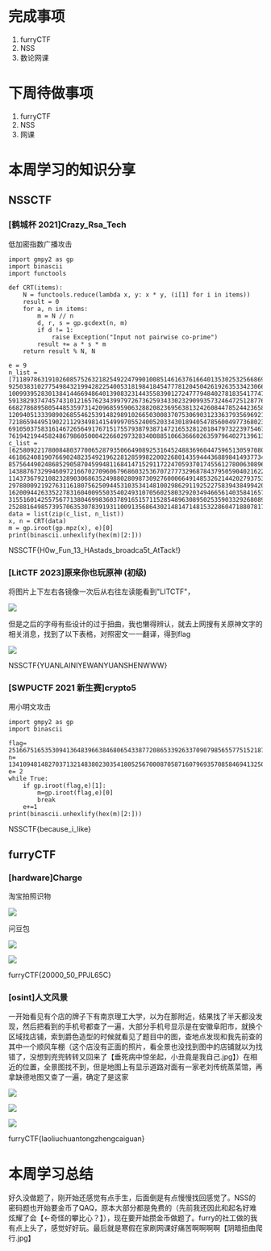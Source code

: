 # 完成事项
1. furryCTF
2. NSS
3. 数论网课

# 下周待做事项
1. furryCTF
2. NSS
3. 网课

# 本周学习的知识分享
## NSSCTF
### [鹤城杯 2021]Crazy_Rsa_Tech  
低加密指数广播攻击

```plain
import gmpy2 as gp
import binascii
import functools

def CRT(items):
    N = functools.reduce(lambda x, y: x * y, (i[1] for i in items))
    result = 0
    for a, n in items:
        m = N // n
        d, r, s = gp.gcdext(n, m)
        if d != 1:
            raise Exception("Input not pairwise co-prime")
        result += a * s * m
    return result % N, N

e = 9
n_list = [71189786319102608575263218254922479901008514616376166401353025325668690465852130559783959409002115897148828732231478529655075366072137059589917001875303598680931962384468363842379833044123189276199264340224973914079447846845897807085694711541719515881377391200011269924562049643835131619086349617062034608799, 92503831027754984321994282254005318198418454777812045042619263533423066848097985191386666241913483806726751133691867010696758828674382946375162423033994046273252417389169779506788545647848951018539441971140081528915876529645525880324658212147388232683347292192795975558548712504744297104487514691170935149949, 100993952830138414466948640139083231443558390127247779484027818354177479632421980458019929149817002579508423291678953554090956334137167905685261724759487245658147039684536216616744746196651390112540237050493468689520465897258378216693418610879245129435268327315158194612110422630337395790254881602124839071919, 59138293747457431012165762343997972673625934330232909935732464725128776212729547237438509546925172847581735769773563840639187946741161318153031173864953372796950422229629824699580131369991913883136821374596762214064774480548532035315344368010507644630655604478651898097886873485265848973185431559958627423847, 66827868958054485359731420968595906328820823695638132426084478524423658597714990545142120448668257273436546456116147999073797943388584861050133103137697812149742551913704341990467090049650721713913812069904136198912314243175309387952328961054617877059134151915723594900209641163321839502908705301293546584147, 120940513339890268554625391482989102665030083707530690312336379356969219966820079510946652021721814016286307318930536030308296265425674637215009052078834615196224917417698019787514831973471113022781129000531459800329018133248426080717653298100515701379374786486337920294380753805825328119757649844054966712377, 72186594495190221129349814154999705524005203343018940547856004977368023856950836974465616291478257156860734574686154136925776069045232149725101769594505766718123155028300703627531567850035682448632166309129911061492630709698934310123778699316856399909549674138453085885820110724923723830686564968967391721281, 69105037583161467265649176715175579387938714721653281201847973223975467813529036844308693237404592381480367515044829190066606146105800243199497182114398931410844901178842049915914390117503986044951461783780327749665912369177733246873697481544777183820939967036346862056795919812693669387731294595126647751951, 76194219445824867986050004226602973283400885106636660263597964027139613163638212828932901192009131346530898961165310615466747046710743013409318156266326090650584190382130795884514074647833949281109675170830565650006906028402714868781834693473191228256626654011772428115359653448111208831188721505467497494581]
c_list = [62580922178008480377006528793506649089253164524883696044759651305970802215270721223149734532870729533611357047595181907404222690394917605617029675103788705320032707977225447998111744887898039756375876685711148857676502670812333076878964148863713993853526715855758799502735753454247721711366497722251078739585, 46186240819076690248235492196228128599822002268014359444368898414937734806009161030424589993541799877081745454934484263188270879142125136786221625234555265815513136730416539407710862948861531339065039071959576035606192732936477944770308784472646015244527805057990939765708793705044236665364664490419874206900, 85756449024868529058704599481168414715291172247059370174556127800630896693021701121075838517372920466708826412897794900729896389468152213884232173410022054605870785910461728567377769960823103334874807744107855490558726013068890632637193410610478514663078901021307258078678427928255699031215654693270240640198, 14388767329946097216670270960679686032536707277732968784379505904021622612991917314721678940833050736745004078559116326396233622519356703639737886289595860359630019239654690312132039876082685046329079266785042428947147658321799501605837784127004536996628492065409017175037161261039765340032473048737319069656, 1143736792108232890306863524988028098730927600066491485326214420279375304665896453544100447027809433141790331191324806205845009336228331138326163746853197990596700523328423791764843694671580875538251166864957646807184041817863314204516355683663859246677105132100377322669627893863885482167305919925159944839, 2978800921927631161807562509445310353414810029862911925227583943849942080514132963605492727604495513988707849133045851539412276254555228149742924149242124724864770049898278052042163392380895275970574317984638058768854065506927848951716677514095183559625442889028813635385408810698294574175092159389388091981, 16200944263352278316040095503540249310705602580329203494665614035841657418101517016718103326928336623132935178377208651067093136976383774189554806135146237406248538919915426183225265103769259990252162411307338473817114996409705345401251435268136647166395894099897737607312110866874944619080871831772376466376, 31551601425575677138046998360378916515711528548963089502535903329268089950335615563205720969393649713416910860593823506545030969355111753902391336139384464585775439245735448030993755229554555004154084649002801255396359097917380427525820249562148313977941413268787799534165652742114031759562268691233834820996, 25288164985739570635307839193110091356864302148147148153228604718807817833935053919412276187989509493755136905193728864674684139319708358686431424793278248263545370628718355096523088238513079652226028236137381367215156975121794485995030822902933639803569133458328681148758392333073624280222354763268512333515]
data = list(zip(c_list, n_list))
x, n = CRT(data)
m = gp.iroot(gp.mpz(x), e)[0]
print(binascii.unhexlify(hex(m)[2:]))
```

NSSCTF{H0w_Fun_13_HAstads_broadca5t_AtTack!}

### [LitCTF 2023]原来你也玩原神 (初级)  
将图片上下左右各镜像一次后从右往左读能看到"LITCTF"，

![](https://cdn.nlark.com/yuque/0/2025/png/49639454/1736690038772-1149ae38-f280-48cb-af32-7c4bd347d86f.png)

但是之后的字母有些设计的过于扭曲，我也懒得辨认，就去上网搜有关原神文字的相关消息，找到了以下表格，对照密文一一翻译，得到flag

![](https://cdn.nlark.com/yuque/0/2025/webp/49639454/1736690086226-cb1b2363-d3e3-4b30-87e2-290b26e35e81.webp)

NSSCTF{YUANLAINIYEWANYUANSHENWWW}

###  [SWPUCTF 2021 新生赛]crypto5  
用小明文攻击

```plain
import gmpy2 as gp
import binascii

flag= 25166751653530941364839663846806543387720865339263370907985655775152187319464715737116599171477207047430065345882626259880756839094179627032623895330242655333
n= 134109481482703713214838023035418052567000870587160796935708584694132507394211363652420160931185332280406437290210512090663977634730864032370977407179731940068634536079284528020739988665713200815021342700369922518406968356455736393738946128013973643235228327971170711979683931964854563904980669850660628561419
e= 2
while True:
    if gp.iroot(flag,e)[1]:
        m=gp.iroot(flag,e)[0]
        break
    e+=1
print(binascii.unhexlify(hex(m)[2:]))
```

NSSCTF{because_i_like}

## furryCTF
### [hardware]Charge
淘宝拍照识物

![](https://cdn.nlark.com/yuque/0/2025/jpeg/49639454/1736428196413-2c3d0d45-9944-4bfd-b202-f90b0cacd349.jpeg)

问豆包

![](https://cdn.nlark.com/yuque/0/2025/png/49639454/1736428284718-20775b0e-004f-442c-b28a-43a390f99563.png)

![](https://cdn.nlark.com/yuque/0/2025/png/49639454/1736428301075-1ad9dc35-d9ae-406d-8a87-0e822ecb0c2f.png)

furryCTF{20000_50_PPJL65C}

### [osint]人文风景
一开始看见有个店的牌子下有南京理工大学，以为在那附近，结果找了半天都没发现，然后把看到的手机号都查了一遍，大部分手机号显示是在安徽阜阳市，就换个区域找店铺，索到爵色造型的时候就看见了题目中的图，查地点发现和我先前查的其中一个顺风车棚（这个店没有正面的照片，看全景也没找到图中的店铺就以为找错了，没想到兜兜转转又回来了【垂死病中惊坐起，小丑竟是我自己.jpg】）在相近的位置，全景图找不到，但是地图上有显示道路对面有一家老刘传统蒸菜馆，再拿缺德地图又查了一遍，确定了是这家

![](https://cdn.nlark.com/yuque/0/2025/png/49639454/1736432954842-d67567e9-79d0-4f81-8ce4-f9c3052d855a.png)

![](https://cdn.nlark.com/yuque/0/2025/png/49639454/1736432967020-bb571800-51a8-4427-94e0-0ba355158216.png)

![](https://cdn.nlark.com/yuque/0/2025/jpeg/49639454/1736432994313-da8d2d9e-81b1-4e6f-9d0d-4ed915cc729b.jpeg)

furryCTF{laoliuchuantongzhengcaiguan}

# 本周学习总结
好久没做题了，刚开始还感觉有点手生，后面倒是有点慢慢找回感觉了。NSS的密码题也开始要金币了QAQ，原本大部分都是免费的（先前我还因此和起名好难炫耀了会【<-奇怪的攀比心？】），现在要开始攒金币做题了。furry的社工做的我有点上头了，感觉好好玩。最后就是寒假在家刷网课好痛苦啊啊啊啊【阴暗扭曲爬行.jpg】


